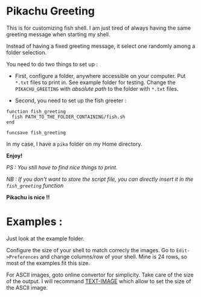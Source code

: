 # Pikachu Greeting

This is for customizing fish shell. I am just tired of always having the same greeting message when starting my shell.

Instead of having a fixed greeting message, it select one randomly among a folder selection.

You need to do two things to set up :

- First, configure a folder, anywhere accessible on your computer. Put `*.txt` files to print in. See example folder for testing. Change the `PIKACHU_GREETING` with *absolute path* to the folder with `*.txt` files.

- Second, you need to set up the fish greeter :

```fish
function fish_greeting
  fish PATH_TO_THE_FOLDER_CONTAINING/fish.sh
end

funcsave fish_greeting
```

In my case, I have a `pika` folder on my Home directory.

**Enjoy!**


*PS : You still have to find nice things to print.*

*NB : If you don't want to store the script file, you can directly insert it in the `fish_greeting` function*

**Pikachu is nice !!**

# Examples :

Just look at the example folder.

Configure the size of your shell to match correcly the images.
Go to `Edit->Preferences` and change columns/row of your shell.
Mine is 24 rows, so most of the examples fit this size.

For ASCII images, goto online convertor for simplicity. Take care of the size of the output. 
I will recommand [TEXT-IMAGE](http://www.text-image.com/convert/ascii.html) which allow to set the size of the ASCII image.
